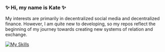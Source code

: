 ### ✨ Hi, my name is Kate ✨

My interests are primarily in decentralized social media and decentralized finance. 
However, I am quite new to developing, so my repos reflect the beginning of my journey towards creating new systems of relation and exchange.

[![My Skills](https://skillicons.dev/icons?i=js,html,css,wasm)](https://skillicons.dev)

<!--
**k8sterchi/k8sterchi** is a ✨ _special_ ✨ repository because its `README.md` (this file) appears on your GitHub profile.

Here are some ideas to get you started:

- 🔭 I’m currently working on ...
- 🌱 I’m currently learning ...
- 👯 I’m looking to collaborate on ...
- 🤔 I’m looking for help with ...
- 💬 Ask me about ...
- 📫 How to reach me: ...
- 😄 Pronouns: ...
- ⚡ Fun fact: ...
-->
